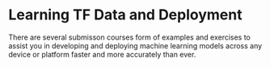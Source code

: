 # Learning TF Data and Deployment

There are several submisson courses form of examples and exercises to assist you in developing and deploying machine learning models across any device or platform faster and more accurately than ever.
